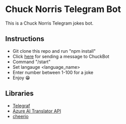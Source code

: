 # Chuck Norris Telegram Bot

This is a Chuck Norris Telegram jokes bot.
 
## Instructions
* Git clone this repo and run "npm install"
* Click [here](https://t.me/chuck123_bot) for sending a message to ChuckBot
* Command "/start"
* Set langauge <language_name>
* Enter number between 1-100 for a joke
* Enjoy :grin:

## Libraries
* [Telegraf](https://github.com/telegraf/telegraf)
* [Azure AI Translator API](https://learn.microsoft.com/en-us/azure/ai-services/translator/)
* [cheerio](https://www.npmjs.com/package/cheerio)